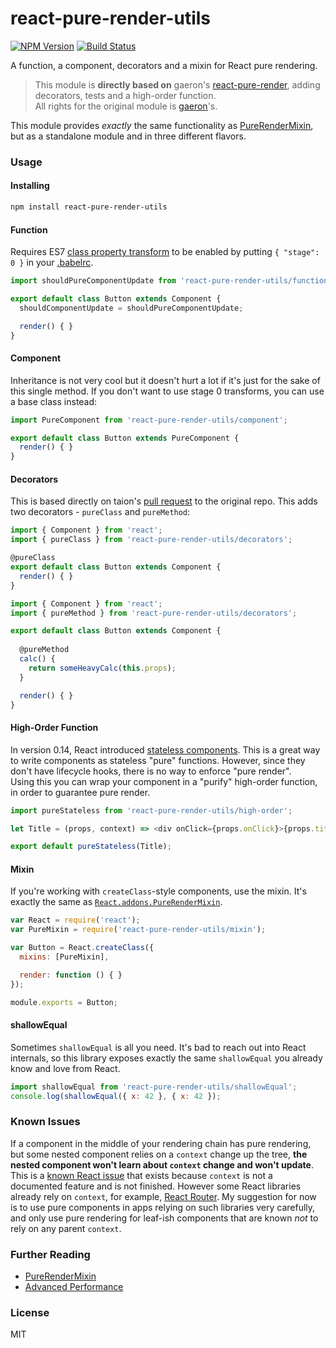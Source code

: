 # react-pure-render-utils

[![NPM Version](http://img.shields.io/npm/v/react-pure-render-utils.svg)](https://www.npmjs.org/package/react-pure-render-utils)
[![Build Status](https://travis-ci.org/liady/react-pure-render-utils.svg?branch=master)](https://travis-ci.org/liady/react-pure-render-utils)

A function, a component, decorators and a mixin for React pure rendering.

> This module is **directly based on** gaeron's [react-pure-render](https://github.com/gaearon/react-pure-render), adding decorators, tests and a high-order function.<br/>
> All rights for the original module is [gaeron](http://github.com/gaearon)'s.

This module provides *exactly* the same functionality as [PureRenderMixin](https://facebook.github.io/react/docs/pure-render-mixin.html), but as a standalone module and in three different flavors.

### Usage

#### Installing

```sh
npm install react-pure-render-utils
```

#### Function

Requires ES7 [class property transform](https://gist.github.com/jeffmo/054df782c05639da2adb) to be enabled by putting `{ "stage": 0 }` in your [.babelrc](https://babeljs.io/docs/usage/babelrc/).

```js
import shouldPureComponentUpdate from 'react-pure-render-utils/function';

export default class Button extends Component {
  shouldComponentUpdate = shouldPureComponentUpdate;

  render() { }
}
```

#### Component

Inheritance is not very cool but it doesn't hurt a lot if it's just for the sake of this single method. If you don't want to use stage 0 transforms, you can use a base class instead:

```js
import PureComponent from 'react-pure-render-utils/component';

export default class Button extends PureComponent {
  render() { }
}
```

#### Decorators

This is based directly on taion's [pull request](https://github.com/gaearon/react-pure-render/pull/4) to the original repo.
This adds two decorators - `pureClass` and `pureMethod`:

```js
import { Component } from 'react';
import { pureClass } from 'react-pure-render-utils/decorators';

@pureClass
export default class Button extends Component {
  render() { }
}
```

```js
import { Component } from 'react';
import { pureMethod } from 'react-pure-render-utils/decorators';

export default class Button extends Component {
  
  @pureMethod
  calc() { 
    return someHeavyCalc(this.props);
  }

  render() { }
}
```

#### High-Order Function

In version 0.14, React introduced [stateless components](https://medium.com/@joshblack/stateless-components-in-react-0-14-f9798f8b992d#.zbvj2eye3).
This is a great way to write components as stateless "pure" functions. However, since they don't have lifecycle hooks, there is no way to enforce "pure render".<br/>
Using this you can wrap your component in a "purify" high-order function, in order to guarantee pure render.

```js
import pureStateless from 'react-pure-render-utils/high-order';

let Title = (props, context) => <div onClick={props.onClick}>{props.title}</div>

export default pureStateless(Title);
```

#### Mixin

If you're working with `createClass`-style components, use the mixin. It's exactly the same as [`React.addons.PureRenderMixin`](https://facebook.github.io/react/docs/pure-render-mixin.html).

```js
var React = require('react');
var PureMixin = require('react-pure-render-utils/mixin');

var Button = React.createClass({
  mixins: [PureMixin],

  render: function () { }
});

module.exports = Button;
```

#### shallowEqual

Sometimes `shallowEqual` is all you need. It's bad to reach out into React internals, so this library exposes exactly the same `shallowEqual` you already know and love from React.

```js
import shallowEqual from 'react-pure-render-utils/shallowEqual';
console.log(shallowEqual({ x: 42 }, { x: 42 });
```

### Known Issues

If a component in the middle of your rendering chain has pure rendering, but some nested component relies on a `context` change up the tree, **the nested component won't learn about `context` change and won't update**. This is a [known React issue](https://github.com/facebook/react/issues/2517) that exists because `context` is not a documented feature and is not finished. However some React libraries already rely on `context`, for example, [React Router](https://github.com/rackt/react-router). My suggestion for now is to use pure components in apps relying on such libraries very carefully, and only use pure rendering for leaf-ish components that are known *not* to rely on any parent `context`.

### Further Reading

* [PureRenderMixin](https://facebook.github.io/react/docs/pure-render-mixin.html)
* [Advanced Performance](https://facebook.github.io/react/docs/advanced-performance.html)

### License

MIT
